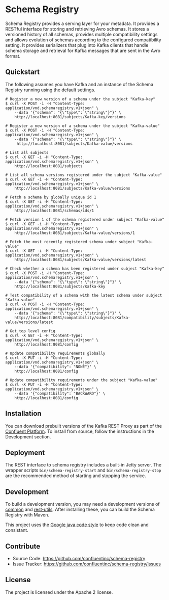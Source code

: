 Schema Registry
================

Schema Registry provides a serving layer for your metadata. It provides a
RESTful interface for storing and retrieving Avro schemas. It stores a versioned
history of all schemas, provides multiple compatibility settings and allows
evolution of schemas according to the configured compatibility setting. It
provides serializers that plug into Kafka clients that handle schema storage and
retrieval for Kafka messages that are sent in the Avro format.

Quickstart
----------

The following assumes you have Kafka and an instance of the Schema Registry running using the default settings.

    # Register a new version of a schema under the subject "Kafka-key"
    $ curl -X POST -i -H "Content-Type: application/vnd.schemaregistry.v1+json" \
        --data '{"schema": "{\"type\": \"string\"}"}' \
        http://localhost:8081/subjects/Kafka-key/versions

    # Register a new version of a schema under the subject "Kafka-value"
    $ curl -X POST -i -H "Content-Type: application/vnd.schemaregistry.v1+json" \
        --data '{"schema": "{\"type\": \"string\"}"}' \
         http://localhost:8081/subjects/Kafka-value/versions

    # List all subjects
    $ curl -X GET -i -H "Content-Type: application/vnd.schemaregistry.v1+json" \
        http://localhost:8081/subjects

    # List all schema versions registered under the subject "Kafka-value"
    $ curl -X GET -i -H "Content-Type: application/vnd.schemaregistry.v1+json" \
        http://localhost:8081/subjects/Kafka-value/versions

    # Fetch a schema by globally unique id 1
    $ curl -X GET -i -H "Content-Type: application/vnd.schemaregistry.v1+json" \
        http://localhost:8081/schemas/ids/1

    # Fetch version 1 of the schema registered under subject "Kafka-value"
    $ curl -X GET -i -H "Content-Type: application/vnd.schemaregistry.v1+json" \
        http://localhost:8081/subjects/Kafka-value/versions/1

    # Fetch the most recently registered schema under subject "Kafka-value"
    $ curl -X GET -i -H "Content-Type: application/vnd.schemaregistry.v1+json" \
        http://localhost:8081/subjects/Kafka-value/versions/latest

    # Check whether a schema has been registered under subject "Kafka-key"
    $ curl -X POST -i -H "Content-Type: application/vnd.schemaregistry.v1+json" \
        --data '{"schema": "{\"type\": \"string\"}"}' \
        http://localhost:8081/subjects/Kafka-key

    # Test compatibility of a schema with the latest schema under subject "Kafka-value"
    $ curl -X POST -i -H "Content-Type: application/vnd.schemaregistry.v1+json" \
        --data '{"schema": "{\"type\": \"string\"}"}' \
        http://localhost:8081/compatibility/subjects/Kafka-value/versions/latest

    # Get top level config
    $ curl -X GET -i -H "Content-Type: application/vnd.schemaregistry.v1+json" \
        http://localhost:8081/config

    # Update compatibility requirements globally
    $ curl -X PUT -i -H "Content-Type: application/vnd.schemaregistry.v1+json" \
        --data '{"compatibility": "NONE"}' \
        http://localhost:8081/config

    # Update compatibility requirements under the subject "Kafka-value"
    $ curl -X PUT -i -H "Content-Type: application/vnd.schemaregistry.v1+json" \
        --data '{"compatibility": "BACKWARD"}' \
        http://localhost:8081/config

Installation
------------

You can download prebuilt versions of the Kafka REST Proxy as part of the
[Confluent Platform](http://confluent.io/downloads/). To install from source,
follow the instructions in the Development section.

Deployment
----------

The REST interface to schema registry includes a built-in Jetty server. The
wrapper scripts ``bin/schema-registry-start`` and ``bin/schema-registry-stop``
are the recommended method of starting and stopping the service.

Development
-----------

To build a development version, you may need a development versions of
[common](https://github.com/confluentinc/common>) and
[rest-utils](https://github.com/confluentinc/rest-utils>).  After
installing these, you can build the Schema Registry
with Maven.

This project uses the [Google java code style](https://google-styleguide.googlecode.com/svn/trunk/javaguide.html)
to keep code clean and consistant.

Contribute
----------

- Source Code: https://github.com/confluentinc/schema-registry
- Issue Tracker: https://github.com/confluentinc/schema-registry/issues

License
-------

The project is licensed under the Apache 2 license.
